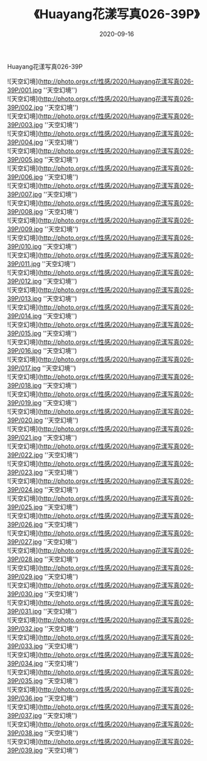 ﻿---
layout: post
title: 《Huayang花漾写真026-39P》
date: 2020-09-16
img: http://photo.orgx.cf/性感/2020/Huayang花漾写真026-39P/000.jpg
tags: [美女,性感,泳衣]
---

Huayang花漾写真026-39P



![天空幻境](http://photo.orgx.cf/性感/2020/Huayang花漾写真026-39P/001.jpg ''天空幻境'')<br>
![天空幻境](http://photo.orgx.cf/性感/2020/Huayang花漾写真026-39P/002.jpg ''天空幻境'')<br>
![天空幻境](http://photo.orgx.cf/性感/2020/Huayang花漾写真026-39P/003.jpg ''天空幻境'')<br>
![天空幻境](http://photo.orgx.cf/性感/2020/Huayang花漾写真026-39P/004.jpg ''天空幻境'')<br>
![天空幻境](http://photo.orgx.cf/性感/2020/Huayang花漾写真026-39P/005.jpg ''天空幻境'')<br>
![天空幻境](http://photo.orgx.cf/性感/2020/Huayang花漾写真026-39P/006.jpg ''天空幻境'')<br>
![天空幻境](http://photo.orgx.cf/性感/2020/Huayang花漾写真026-39P/007.jpg ''天空幻境'')<br>
![天空幻境](http://photo.orgx.cf/性感/2020/Huayang花漾写真026-39P/008.jpg ''天空幻境'')<br>
![天空幻境](http://photo.orgx.cf/性感/2020/Huayang花漾写真026-39P/009.jpg ''天空幻境'')<br>
![天空幻境](http://photo.orgx.cf/性感/2020/Huayang花漾写真026-39P/010.jpg ''天空幻境'')<br>
![天空幻境](http://photo.orgx.cf/性感/2020/Huayang花漾写真026-39P/011.jpg ''天空幻境'')<br>
![天空幻境](http://photo.orgx.cf/性感/2020/Huayang花漾写真026-39P/012.jpg ''天空幻境'')<br>
![天空幻境](http://photo.orgx.cf/性感/2020/Huayang花漾写真026-39P/013.jpg ''天空幻境'')<br>
![天空幻境](http://photo.orgx.cf/性感/2020/Huayang花漾写真026-39P/014.jpg ''天空幻境'')<br>
![天空幻境](http://photo.orgx.cf/性感/2020/Huayang花漾写真026-39P/015.jpg ''天空幻境'')<br>
![天空幻境](http://photo.orgx.cf/性感/2020/Huayang花漾写真026-39P/016.jpg ''天空幻境'')<br>
![天空幻境](http://photo.orgx.cf/性感/2020/Huayang花漾写真026-39P/017.jpg ''天空幻境'')<br>
![天空幻境](http://photo.orgx.cf/性感/2020/Huayang花漾写真026-39P/018.jpg ''天空幻境'')<br>
![天空幻境](http://photo.orgx.cf/性感/2020/Huayang花漾写真026-39P/019.jpg ''天空幻境'')<br>
![天空幻境](http://photo.orgx.cf/性感/2020/Huayang花漾写真026-39P/020.jpg ''天空幻境'')<br>
![天空幻境](http://photo.orgx.cf/性感/2020/Huayang花漾写真026-39P/021.jpg ''天空幻境'')<br>
![天空幻境](http://photo.orgx.cf/性感/2020/Huayang花漾写真026-39P/022.jpg ''天空幻境'')<br>
![天空幻境](http://photo.orgx.cf/性感/2020/Huayang花漾写真026-39P/023.jpg ''天空幻境'')<br>
![天空幻境](http://photo.orgx.cf/性感/2020/Huayang花漾写真026-39P/024.jpg ''天空幻境'')<br>
![天空幻境](http://photo.orgx.cf/性感/2020/Huayang花漾写真026-39P/025.jpg ''天空幻境'')<br>
![天空幻境](http://photo.orgx.cf/性感/2020/Huayang花漾写真026-39P/026.jpg ''天空幻境'')<br>
![天空幻境](http://photo.orgx.cf/性感/2020/Huayang花漾写真026-39P/027.jpg ''天空幻境'')<br>
![天空幻境](http://photo.orgx.cf/性感/2020/Huayang花漾写真026-39P/028.jpg ''天空幻境'')<br>
![天空幻境](http://photo.orgx.cf/性感/2020/Huayang花漾写真026-39P/029.jpg ''天空幻境'')<br>
![天空幻境](http://photo.orgx.cf/性感/2020/Huayang花漾写真026-39P/030.jpg ''天空幻境'')<br>
![天空幻境](http://photo.orgx.cf/性感/2020/Huayang花漾写真026-39P/031.jpg ''天空幻境'')<br>
![天空幻境](http://photo.orgx.cf/性感/2020/Huayang花漾写真026-39P/032.jpg ''天空幻境'')<br>
![天空幻境](http://photo.orgx.cf/性感/2020/Huayang花漾写真026-39P/033.jpg ''天空幻境'')<br>
![天空幻境](http://photo.orgx.cf/性感/2020/Huayang花漾写真026-39P/034.jpg ''天空幻境'')<br>
![天空幻境](http://photo.orgx.cf/性感/2020/Huayang花漾写真026-39P/035.jpg ''天空幻境'')<br>
![天空幻境](http://photo.orgx.cf/性感/2020/Huayang花漾写真026-39P/036.jpg ''天空幻境'')<br>
![天空幻境](http://photo.orgx.cf/性感/2020/Huayang花漾写真026-39P/037.jpg ''天空幻境'')<br>
![天空幻境](http://photo.orgx.cf/性感/2020/Huayang花漾写真026-39P/038.jpg ''天空幻境'')<br>
![天空幻境](http://photo.orgx.cf/性感/2020/Huayang花漾写真026-39P/039.jpg ''天空幻境'')<br>
